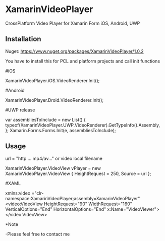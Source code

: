 # XamarinVideoPlayer

CrossPlatform Video Player  for Xamarin Form iOS, Android, UWP

## Installation

Nuget: https://www.nuget.org/packages/XamarinVideoPlayer/1.0.2

You have to install this for PCL and platform projects and call init functions

#iOS

XamarinVideoPlayer.iOS.VideoRenderer.Init();

#Android

XamarinVideoPlayer.Droid.VideoRenderer.Init();

#UWP release

var assembliesToInclude = new List<Assembly>()
{
     typeof(XamarinVideoPlayer.UWP.VideoRenderer).GetTypeInfo().Assembly,
};
Xamarin.Forms.Forms.Init(e, assembliesToInclude);

## Usage

url = "http ... mp4/av..." or video local filename

XamarinVideoPlayer.VideoView vPlayer = new XamarinVideoPlayer.VideoView { HeightRequest = 250, Source = url };

#XAML

xmlns:video ="clr-namespace:XamarinVideoPlayer;assembly=XamarinVideoPlayer"
<video:VideoView 	HeightRequest="90" WidthRequest="160"	VerticalOptions="End" HorizontalOptions="End" x:Name="VideoViewer"></video:VideoView>

*Note

-Please feel free to contact me

